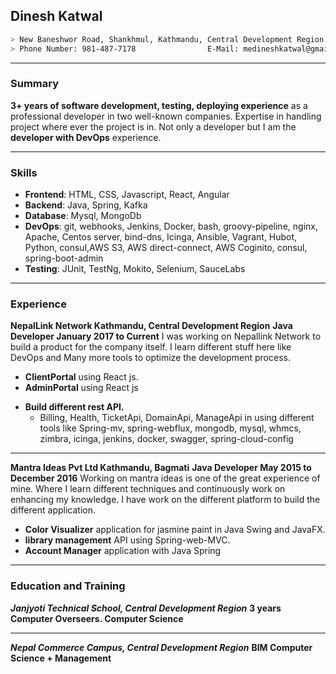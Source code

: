 ## Dinesh Katwal
```sh
> New Baneshwor Road, Shankhmul, Kathmandu, Central Development Region 44600
> Phone Number: 981-487-7178                E-Mail: medineshkatwal@gmail.com
```
- - - 
### Summary
**3+ years of software development, testing, deploying experience** as a professional developer in two well-known companies. Expertise in handling project where ever the project is in. Not only a developer but I am the **developer with DevOps** experience.
- - -
### Skills
+ **Frontend**: HTML, CSS, Javascript, React, Angular
+ **Backend**: Java, Spring, Kafka
+ **Database**: Mysql, MongoDb
+ **DevOps**: git, webhooks, Jenkins, Docker, bash, groovy-pipeline, nginx, Apache, Centos server, bind-dns, Icinga, Ansible, Vagrant, Hubot, Python, consul,AWS S3, AWS direct-connect, AWS Coginito, consul, spring-boot-admin
+ **Testing**: JUnit, TestNg, Mokito, Selenium, SauceLabs
- - -
### Experience
**NepalLink Network Kathmandu, Central Development Region**
**Java Developer January 2017 to Current**
I was working on Nepallink Network to build a product for the company itself. I learn different stuff here like DevOps and Many more tools to optimize the development process.
+ **ClientPortal** using React js.
+ **AdminPortal** using React js
* **Build different rest API.**
  - Billing, Health, TicketApi, DomainApi, ManageApi in using different tools like Spring-mv, spring-webflux, mongodb, mysql, whmcs, zimbra, icinga, jenkins, docker, swagger, spring-cloud-config 
- - -
**Mantra Ideas Pvt Ltd Kathmandu, Bagmati**
**Java Developer May 2015 to December 2016**
Working on mantra ideas is one of the great experience of mine. Where I learn different techniques and continuously work on enhancing my knowledge.
I have work on the different platform to build the different application.
+ **Color Visualizer** application for jasmine paint in Java Swing and JavaFX.
+ **library management** API using Spring-web-MVC.
+ **Account Manager** application with Java Spring

***
### Education and Training
***Janjyoti Technical School, Central Development Region***
**3 years Computer Overseers. Computer Science**
- - -
***Nepal Commerce Campus, Central Development Region***
**BIM Computer Science + Management**
